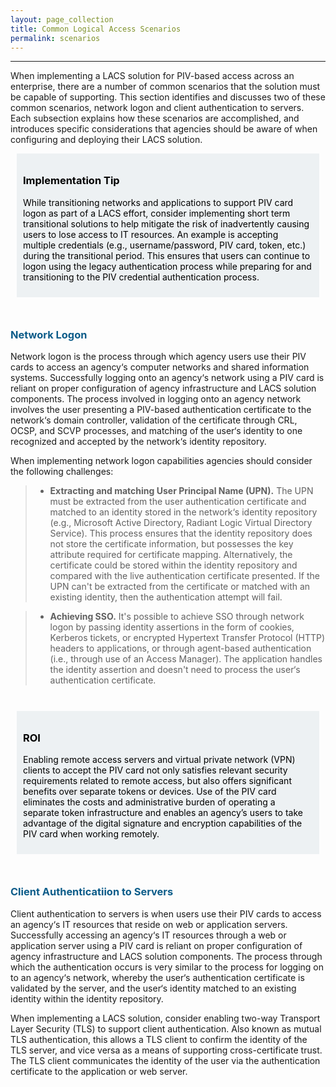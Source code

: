 ```yaml
---
layout: page_collection
title: Common Logical Access Scenarios
permalink: scenarios
---
```

<script>
$(function() {
  $( "#accordion" ).accordion({
    heightStyle: "content",
    collapsible: "true",
    active: "false"
  });
});
</script>

<script src="https://use.fontawesome.com/e20c671b68.js"></script>
-----------------------------------------------------------

When implementing a LACS solution for PIV-based access across an enterprise, there are a number of common scenarios that the solution must be capable of supporting. This section identifies and discusses two of these common scenarios, network logon and client authentication to servers. Each subsection explains how these scenarios are accomplished, and introduces specific considerations that agencies should be aware of when configuring and deploying their LACS solution.

<div style="background-color: #edf1f3;color: black;margin: 10px;padding: 10px">

<h3><span>Implementation Tip</span></h3>
<p><span>While transitioning networks and applications to support PIV card logon as part of a LACS effort, consider implementing short term transitional solutions to help mitigate the risk of inadvertently causing users to lose access to IT resources. An example is accepting multiple credentials (e.g., username/password, PIV card, token, etc.) during the transitional period. This ensures that users can continue to logon using the legacy authentication process while preparing for and transitioning to the PIV credential authentication process.</span></p>

</div>

<br>

### <span style="color: #0C5C89">Network Logon</span>

Network logon is the process through which agency users use their PIV cards to access an agency‘s computer networks and shared information systems. Successfully logging onto an agency‘s network using a PIV card is reliant on proper configuration of agency infrastructure and LACS solution components. The process involved in logging onto an agency network involves the user presenting a PIV-based authentication certificate to the network‘s domain controller, validation of the certificate through CRL, OCSP, and  SCVP processes, and  matching of the  user‘s identity to one recognized and accepted by the network‘s identity repository. 

When implementing network logon capabilities agencies should consider the following challenges:

> * **Extracting and matching User Principal Name (UPN).** The UPN must be extracted from the user authentication certificate and matched to an identity stored in the network‘s identity repository (e.g., Microsoft Active Directory, Radiant Logic Virtual Directory Service). This process ensures that the identity repository does not store the certificate information, but possesses the key attribute required for certificate mapping. Alternatively, the certificate could be stored within the identity repository and compared with the live authentication certificate presented. If the UPN can't be extracted from the certificate or matched with an existing identity, then the authentication attempt will fail.

> * **Achieving SSO.** It's possible to achieve SSO through network logon by passing identity assertions in the form of cookies, Kerberos tickets, or encrypted Hypertext Transfer Protocol (HTTP) headers to applications, or through agent-based authentication (i.e., through use of an Access Manager). The application handles the identity assertion and doesn't need to process the user‘s authentication certificate.

<br>

<div style="background-color: #edf1f3;color: black;margin: 10px;padding: 10px">

<h3><span>ROI</span></h3>
<p><span>Enabling remote access servers and virtual private network (VPN) clients to accept the PIV card not only satisfies relevant security requirements related to remote access, but also offers significant benefits over separate tokens or devices. Use of the PIV card eliminates the costs and administrative burden of operating a separate token infrastructure and enables an agency’s users to take advantage of the digital signature and encryption capabilities of the PIV card when working remotely.</span></p>

</div>

<br>

### <span style="color: #0C5C89">Client Authenticatiion to Servers</span>

Client authentication to servers is when users use their PIV cards to access an agency‘s IT resources that reside on web or application servers. Successfully accessing an agency‘s IT resources through a web or application server using a PIV card is reliant on proper configuration of agency infrastructure and LACS solution components. The process through which the authentication occurs is very similar to the process for logging on to an agency‘s network, whereby the user‘s authentication certificate is validated by the server, and the user‘s identity matched to an existing identity within the identity repository.

When implementing a LACS solution, consider enabling two-way Transport Layer Security (TLS) to support client authentication. Also known as mutual TLS authentication, this allows a TLS client to confirm the identity of the TLS server, and vice versa as a means of supporting cross-certificate trust. The TLS client communicates the identity of the user via the authentication certificate to the application or web server.














